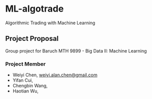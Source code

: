 # ML-algotrade
Algorithmic Trading with Machine Learning

## Project Proposal
Group project for Baruch MTH 9899 - Big Data II: Machine Learning

### Project Member
 - Weiyi Chen, weiyi.alan.chen@gmail.com
 - Yifan Cui,
 - Chengbin Wang,
 - Haotian Wu,
